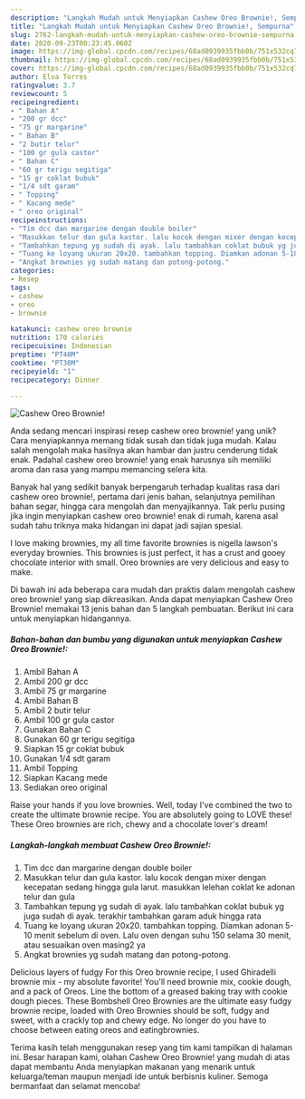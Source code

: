 ```yaml
---
description: "Langkah Mudah untuk Menyiapkan Cashew Oreo Brownie!, Sempurna"
title: "Langkah Mudah untuk Menyiapkan Cashew Oreo Brownie!, Sempurna"
slug: 2762-langkah-mudah-untuk-menyiapkan-cashew-oreo-brownie-sempurna
date: 2020-09-23T00:23:45.060Z
image: https://img-global.cpcdn.com/recipes/68ad0939935fbb0b/751x532cq70/cashew-oreo-brownie-foto-resep-utama.jpg
thumbnail: https://img-global.cpcdn.com/recipes/68ad0939935fbb0b/751x532cq70/cashew-oreo-brownie-foto-resep-utama.jpg
cover: https://img-global.cpcdn.com/recipes/68ad0939935fbb0b/751x532cq70/cashew-oreo-brownie-foto-resep-utama.jpg
author: Elva Torres
ratingvalue: 3.7
reviewcount: 5
recipeingredient:
- " Bahan A"
- "200 gr dcc"
- "75 gr margarine"
- " Bahan B"
- "2 butir telur"
- "100 gr gula castor"
- " Bahan C"
- "60 gr terigu segitiga"
- "15 gr coklat bubuk"
- "1/4 sdt garam"
- " Topping"
- " Kacang mede"
- " oreo original"
recipeinstructions:
- "Tim dcc dan margarine dengan double boiler"
- "Masukkan telur dan gula kastor. lalu kocok dengan mixer dengan kecepatan sedang hingga gula larut. masukkan lelehan coklat ke adonan telur dan gula"
- "Tambahkan tepung yg sudah di ayak. lalu tambahkan coklat bubuk yg juga sudah di ayak. terakhir tambahkan garam aduk hingga rata"
- "Tuang ke loyang ukuran 20x20. tambahkan topping. Diamkan adonan 5-10 menit sebelum di oven. Lalu oven dengan suhu 150 selama 30 menit, atau sesuaikan oven masing2 ya"
- "Angkat brownies yg sudah matang dan potong-potong."
categories:
- Resep
tags:
- cashew
- oreo
- brownie

katakunci: cashew oreo brownie 
nutrition: 170 calories
recipecuisine: Indonesian
preptime: "PT40M"
cooktime: "PT30M"
recipeyield: "1"
recipecategory: Dinner

---
```



![Cashew Oreo Brownie!](https://img-global.cpcdn.com/recipes/68ad0939935fbb0b/751x532cq70/cashew-oreo-brownie-foto-resep-utama.jpg)

Anda sedang mencari inspirasi resep cashew oreo brownie! yang unik? Cara menyiapkannya memang tidak susah dan tidak juga mudah. Kalau salah mengolah maka hasilnya akan hambar dan justru cenderung tidak enak. Padahal cashew oreo brownie! yang enak harusnya sih memiliki aroma dan rasa yang mampu memancing selera kita.

Banyak hal yang sedikit banyak berpengaruh terhadap kualitas rasa dari cashew oreo brownie!, pertama dari jenis bahan, selanjutnya pemilihan bahan segar, hingga cara mengolah dan menyajikannya. Tak perlu pusing jika ingin menyiapkan cashew oreo brownie! enak di rumah, karena asal sudah tahu triknya maka hidangan ini dapat jadi sajian spesial.

I love making brownies, my all time favorite brownies is nigella lawson&#39;s everyday brownies. This brownies is just perfect, it has a crust and gooey chocolate interior with small. Oreo brownies are very delicious and easy to make.


Di bawah ini ada beberapa cara mudah dan praktis dalam mengolah cashew oreo brownie! yang siap dikreasikan. Anda dapat menyiapkan Cashew Oreo Brownie! memakai 13 jenis bahan dan 5 langkah pembuatan. Berikut ini cara untuk menyiapkan hidangannya.

<!--inarticleads1-->

##### Bahan-bahan dan bumbu yang digunakan untuk menyiapkan Cashew Oreo Brownie!:

1. Ambil  Bahan A
1. Ambil 200 gr dcc
1. Ambil 75 gr margarine
1. Ambil  Bahan B
1. Ambil 2 butir telur
1. Ambil 100 gr gula castor
1. Gunakan  Bahan C
1. Gunakan 60 gr terigu segitiga
1. Siapkan 15 gr coklat bubuk
1. Gunakan 1/4 sdt garam
1. Ambil  Topping
1. Siapkan  Kacang mede
1. Sediakan  oreo original


Raise your hands if you love brownies. Well, today I&#39;ve combined the two to create the ultimate brownie recipe. You are absolutely going to LOVE these! These Oreo brownies are rich, chewy and a chocolate lover&#39;s dream! 

<!--inarticleads2-->

##### Langkah-langkah membuat Cashew Oreo Brownie!:

1. Tim dcc dan margarine dengan double boiler
1. Masukkan telur dan gula kastor. lalu kocok dengan mixer dengan kecepatan sedang hingga gula larut. masukkan lelehan coklat ke adonan telur dan gula
1. Tambahkan tepung yg sudah di ayak. lalu tambahkan coklat bubuk yg juga sudah di ayak. terakhir tambahkan garam aduk hingga rata
1. Tuang ke loyang ukuran 20x20. tambahkan topping. Diamkan adonan 5-10 menit sebelum di oven. Lalu oven dengan suhu 150 selama 30 menit, atau sesuaikan oven masing2 ya
1. Angkat brownies yg sudah matang dan potong-potong.


Delicious layers of fudgy For this Oreo brownie recipe, I used Ghiradelli brownie mix - my absolute favorite! You&#39;ll need brownie mix, cookie dough, and a pack of Oreos. Line the bottom of a greased baking tray with cookie dough pieces. These Bombshell Oreo Brownies are the ultimate easy fudgy brownie recipe, loaded with Oreo Brownies should be soft, fudgy and sweet, with a crackly top and chewy edge. No longer do you have to choose between eating oreos and eatingbrownies. 

Terima kasih telah menggunakan resep yang tim kami tampilkan di halaman ini. Besar harapan kami, olahan Cashew Oreo Brownie! yang mudah di atas dapat membantu Anda menyiapkan makanan yang menarik untuk keluarga/teman maupun menjadi ide untuk berbisnis kuliner. Semoga bermanfaat dan selamat mencoba!

